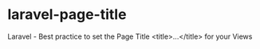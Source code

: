 # laravel-page-title
Laravel - Best practice to set the Page Title &lt;title>...&lt;/title> for your Views
